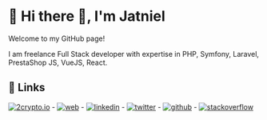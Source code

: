 # 🚀 Hi there 👋, I'm Jatniel
Welcome to my GitHub page!

I am freelance Full Stack developer with expertise in PHP, Symfony, Laravel, PrestaShop JS, VueJS, React. 

## 🔗 Links
[![2crypto.io](https://img.shields.io/badge/2crypto.io-3B7B21?style=for-the-badge&logo=bitcoin&logoColor=white)](https://www.2crypto.io) -
[![web](https://img.shields.io/badge/my_web-000?style=for-the-badge&logo=ko-fi&logoColor=white)](https://jatniel.dev/) -
[![linkedin](https://img.shields.io/badge/linkedin-0A66C2?style=for-the-badge&logo=linkedin&logoColor=white)](https://fr.linkedin.com/in/jatniel) -
[![twitter](https://img.shields.io/badge/twitter-1DA1F2?style=for-the-badge&logo=twitter&logoColor=white)](https://twitter.com/jatnieldev) -
[![github](https://img.shields.io/badge/github-007096?style=for-the-badge&logo=github&logoColor=white)](https://www.github.com/jatniel) -
[![stackoverflow](https://img.shields.io/badge/stackoverflow-0A66C2?style=for-the-badge&logo=stackoverflow&logoColor=white)](https://stackoverflow.com/users/9446515/jatniel)
